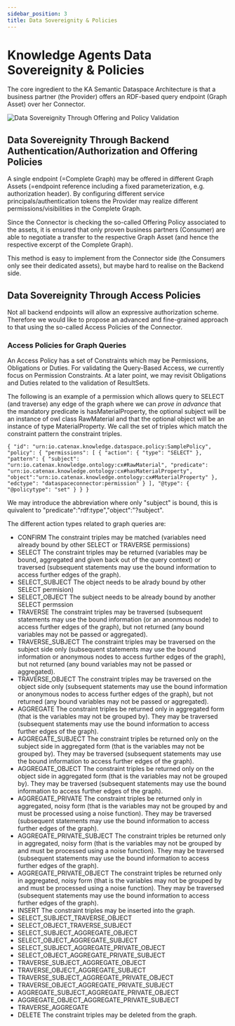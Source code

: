 ```yaml
---
sidebar_position: 3
title: Data Sovereignity & Policies
---
```


# Knowledge Agents Data Sovereignity & Policies

The core ingredient to the KA Semantic Dataspace Architecture is that a business partner (the Provider) offers an RDF-based query endpoint (Graph Asset) over her Connector. 

![Data Sovereignity Through Offering and Policy Validation](/img/graph_asset.png)

## Data Sovereignity Through Backend Authentication/Authorization and Offering Policies

A single endpoint (=Complete Graph) may be offered in different Graph Assets (=endpoint reference including a fixed parameterization, e.g. authorization header). By configuring different service principals/authentication tokens the Provider may realize different permissions/visibilities in the Complete Graph. 

Since the Connector is checking the so-called Offering Policy associated to the assets, it is ensured that only proven business partners (Consumer) are able to negotiate a transfer to the respective Graph Asset (and hence the respective excerpt of the Complete Graph).

This method is easy to implement from the Connector side (the Consumers only see their dedicated assets), but maybe hard to realise on the Backend side.

## Data Sovereignity Through Access Policies

Not all backend endpoints will allow an expressive authorization scheme. Therefore we would like to propose an advanced and fine-grained approach to that using the so-called Access Policies of the Connector.

### Access Policies for Graph Queries

An Access Policy has a set of Constraints which may be Permissions, Obligations or Duties. For validating the Query-Based Access, we currently focus on Permission Constraints. At a later point, we may revisit Obligations and Duties related to the validation of ResultSets.

The following is an example of a permission which allows query to SELECT (and traverse) any edge of the graph where we can *prove in advance* that the mandatory predicate is hasMaterialProperty, the optional subject will be an instance of owl class RawMaterial and that the optional object will be an instance of type MaterialProperty. We call the set of triples which match the constraint pattern the constraint triples.  

``
{
  "id": "urn:io.catenax.knowledge.dataspace.policy:SamplePolicy",
  "policy": {
      "permissions": [
        {
        "action": {
            "type": "SELECT"
        },
        "pattern": {
            "subject": "urn:io.catenax.knowledge.ontology:cx#RawMaterial",
            "predicate": "urn:io.catenax.knowledge.ontology:cx#hasMaterialProperty",
            "object":"urn:io.catenax.knowledge.ontology:cx#MaterialProperty"
        },
        "edctype": "dataspaceconnector:permission"
        }
    ],
    "@type": {
        "@policytype": "set"
    }
  }
}
``

We may introduce the abbreviation where only "subject" is bound, this is quivalent to "predicate":"rdf:type","object":"?subject".

The different action types related to graph queries are:
- CONFIRM The constraint triples may be matched (variables need already bound by other SELECT or TRAVERSE permissions)
- SELECT The constraint triples may be returned (variables may be bound, aggregated and given back 
  out of the 
  query context) or traversed (subsequent statements may use the bound information to access further edges of the graph).
- SELECT_SUBJECT The object needs to be alrady bound by other SELECT permision) 
- SELECT_OBJECT The subject needs to be already bound by another SELECT permssion
- TRAVERSE The constraint triples may be traversed (subsequent statements may use the bound 
  information (or an anonmous node) to access further edges of the graph), but not returned (any bound variables may not be passed or aggregated).
- TRAVERSE_SUBJECT The constraint triples may be traversed on the subject side only (subsequent statements may use the bound 
  information or anonymous nodes to access further edges of the graph), but not returned (any bound variables may not be passed or aggregated).
- TRAVERSE_OBJECT The constraint triples may be traversed on the object side only (subsequent statements may use the bound 
  information or anonymous nodes to access further edges of the graph), but not returned (any bound variables may not be passed or aggregated).
- AGGREGATE The constraint triples be returned only in aggregated form (that is the variables may not 
  be grouped by). They may be traversed (subsequent statements may use the bound 
  information to access further edges of the graph).
- AGGREGATE_SUBJECT The constraint triples be returned only on the subject side in aggregated form (that is the variables may not 
  be grouped by). They may be traversed (subsequent statements may use the bound 
  information to access further edges of the graph).
- AGGREGATE_OBJECT The constraint triples be returned only on the object side in aggregated form (that is the variables may not 
  be grouped by). They may be traversed (subsequent statements may use the bound 
  information to access further edges of the graph).
- AGGREGATE_PRIVATE The constraint triples be returned only in aggregated, noisy form (that is the 
  variables may not be grouped by and must be processed using a noise function). They may be traversed (subsequent statements may use the bound information to access further edges of the graph).
- AGGREGATE_PRIVATE_SUBJECT The constraint triples be returned only in aggregated, noisy form (that is the 
  variables may not be grouped by and must be processed using a noise function). They may be traversed (subsequent statements may use the bound information to access further edges of the graph).
- AGGREGATE_PRIVATE_OBJECT The constraint triples be returned only in aggregated, noisy form (that is the 
  variables may not be grouped by and must be processed using a noise function). They may be traversed (subsequent statements may use the bound information to access further edges of the graph).
- INSERT The constraint triples may be inserted into the graph.
- SELECT_SUBJECT_TRAVERSE_OBJECT
- SELECT_OBJECT_TRAVERSE_SUBJECT
- SELECT_SUBJECT_AGGREGATE_OBJECT
- SELECT_OBJECT_AGGREGATE_SUBJECT
- SELECT_SUBJECT_AGGREGATE_PRIVATE_OBJECT
- SELECT_OBJECT_AGGREGATE_PRIVATE_SUBJECT
- TRAVERSE_SUBJECT_AGGREGATE_OBJECT
- TRAVERSE_OBJECT_AGGREGATE_SUBJECT
- TRAVERSE_SUBJECT_AGGREGATE_PRIVATE_OBJECT
- TRAVERSE_OBJECT_AGGREGATE_PRIVATE_SUBJECT
- AGGREGATE_SUBJECT_AGGREGATE_PRIVATE_OBJECT
- AGGREGATE_OBJECT_AGGREGATE_PRIVATE_SUBJECT
- TRAVERSE_AGGREGATE
- DELETE The constraint triples may be deleted from the graph.







  